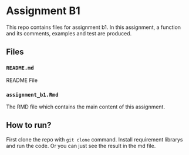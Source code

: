 # Assignment B1

This repo contains files for assignment b1. In this assignment, a function and its comments, examples and test are produced.

## Files

### `README.md`
README File
### `assignment_b1.Rmd`
The RMD file which contains the main content of this assignment.

## How to run?

First clone the repo with `git clone` command. Install requirement librarys and run the code.
Or you can just see the result in the md file.
